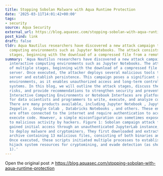 ```yaml
---
title: Stopping Sobolan Malware with Aqua Runtime Protection
date: '2025-03-11T14:01:42+00:00'
tags:
- security
source: Aqua Security
external_url: https://blog.aquasec.com/stopping-sobolan-with-aqua-runtime-protection
post_kind: link
draft: false
tldr: Aqua Nautilus researchers have discovered a new attack campaign targeting interactive
  computing environments such as Jupyter Notebooks. The attack consists of multiple
  stages, beginning with the download of a compressed file from a remote server.
summary: 'Aqua Nautilus researchers have discovered a new attack campaign targeting
  interactive computing environments such as Jupyter Notebooks. The attack consists
  of multiple stages, beginning with the download of a compressed file from a remote
  server. Once executed, the attacker deploys several malicious tools to exploit the
  server and establish persistence. This campaign poses a significant risk to cloud-native
  environments, as it enables unauthorized access and long-term control over compromised
  systems. In this blog, we will outline the attack stages, discuss the potential
  risks, and provide recommendations to strengthen security and prevent exploitation.
  Interactive Computing Environments or Notebook Interfaces are platforms designed
  for data scientists and programmers to write, execute, and analyze code interactively.
  There are many products available, including Jupyter Notebook , JupyterLab , Apache
  Zeppelin , Google Colab , Databricks Notebooks , and others. These environments
  are often connected to the internet and require authentication to access data or
  execute code. However, a simple misconfiguration can sometimes expose the server
  to malicious activity by hackers. Figure 1: Sobolan campaign attack flow The attackers
  gained initial access through an unauthenticated JupyterLab instance, allowing them
  to deploy malware and cryptominers. They first downloaded and extracted a compressed
  archive containing 13 malicious files, consisting of both binaries and shell scripts.
  Once executed, these scripts initiated multiple processes to establish persistence,
  hijack system resources for cryptomining, and evade detection (as shown in Figure
  1).'
---
```

Open the original post ↗ https://blog.aquasec.com/stopping-sobolan-with-aqua-runtime-protection
